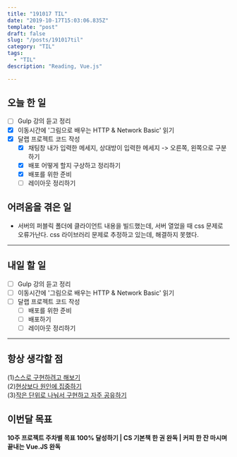 ```yaml
---
title: "191017 TIL"
date: "2019-10-17T15:03:06.835Z"
template: "post"
draft: false
slug: "/posts/191017til"
category: "TIL"
tags:
  - "TIL"
description: "Reading, Vue.js"

---
```


## 오늘 한 일

- [ ] Gulp 강의 듣고 정리
- [x] 이동시간에 '그림으로 배우는 HTTP & Network Basic' 읽기
- [x] 달랩 프로젝트 코드 작성
  - [x] 채팅창 내가 입력한 메세지, 상대방이 입력한 메세지 -> 오른쪽, 왼쪽으로 구분하기
  - [x] 배포 어떻게 할지 구상하고 정리하기
  - [x] 배포를 위한 준비
  - [ ] 레이아웃 정리하기

## 어려움을 겪은 일

-	서버의 퍼블릭 폴더에 클라이언트 내용을 빌드했는데, 서버 열었을 때 css 문제로 오류가난다. css 라이브러리 문제로 추정하고 있는데, 해결하지 못했다.

---

## 내일 할 일

- [ ] Gulp 강의 듣고 정리
- [ ] 이동시간에 '그림으로 배우는 HTTP & Network Basic' 읽기
- [ ] 달랩 프로젝트 코드 작성
  - [ ] 배포를 위한 준비
  - [ ] 배포하기
  - [ ] 레이아웃 정리하기

------



## 항상 생각할 점

(1)<u>스스로 구현하려고 해보기</u> <br>(2)<u>현상보다 원인에 집중하기</u> <br>(3)<u>작은 단위로 나눠서 구현하고 자주 공유하기</u>



## 이번달 목표

**10주 프로젝트 주차별 목표 100% 달성하기 | CS 기본책 한 권 완독 | 커피 한 잔 마시며 끝내는 Vue.JS 완독**

